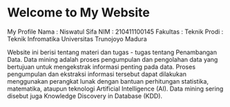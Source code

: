 # Welcome to My Website

My Profile
Nama     : Niswatul Sifa
NIM      : 210411100145
Fakultas : Teknik
Prodi    : Teknik Infromatika
Universitas Trunojoyo Madura

Website ini berisi tentang materi dan tugas - tugas tentang Penambangan Data. Data mining adalah proses pengumpulan dan pengolahan data yang bertujuan untuk mengekstrak informasi penting pada data. Proses pengumpulan dan ekstraksi informasi tersebut dapat dilakukan menggunakan perangkat lunak dengan bantuan perhitungan statistika, matematika, ataupun teknologi Artificial Intelligence (AI). Data mining sering disebut juga Knowledge Discovery in Database (KDD).